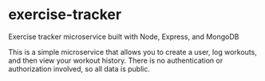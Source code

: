 # exercise-tracker
Exercise tracker microservice built with Node, Express, and MongoDB

This is a simple microservice that allows you to create a user, log workouts, and then view your workout history. There is no authentication or authorization involved, so all data is public.
